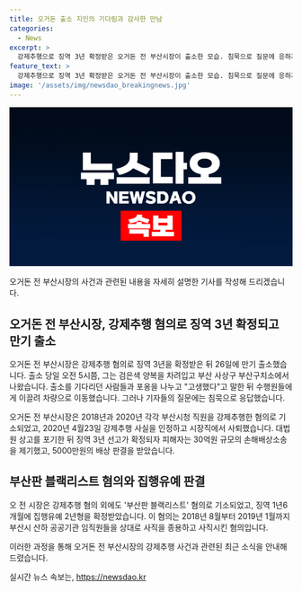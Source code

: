 ```yaml
---
title: 오거돈 출소 지인의 기다림과 감사한 만남
categories:
  - News
excerpt: >
  강제추행으로 징역 3년 확정받은 오거돈 전 부산시장이 출소한 모습. 침묵으로 질문에 응하지 않았으며, 피해자에 대한 손해배상소송에서 5000만원을 판결받았다. 또한, 부산판 블랙리스트 혐의로 집행유예 2년을 확정받은 바 있다. 부산시 관련 공공기관 임직원을 사직시킨 혐의도 있다.
feature_text: >
  강제추행으로 징역 3년 확정받은 오거돈 전 부산시장이 출소한 모습. 침묵으로 질문에 응하지 않았으며, 피해자에 대한 손해배상소송에서 5000만원을 판결받았다. 또한, 부산판 블랙리스트 혐의로 집행유예 2년을 확정받은 바 있다. 부산시 관련 공공기관 임직원을 사직시킨 혐의도 있다.
image: '/assets/img/newsdao_breakingnews.jpg'
---
```


<p><img src="/assets/img/newsdao_breakingnews.jpg" alt="implanttips 속보" /></p>

<p>오거돈 전 부산시장의 사건과 관련된 내용을 자세히 설명한 기사를 작성해 드리겠습니다. </p>

<h2 data-ke-size="size26">오거돈 전 부산시장, 강제추행 혐의로 징역 3년 확정되고 만기 출소</h2>

<p>오거돈 전 부산시장은 강제추행 혐의로 징역 3년을 확정받은 뒤 26일에 만기 출소했습니다. 출소 당일 오전 5시쯤, 그는 검은색 양복을 차려입고 부산 사상구 부산구치소에서 나왔습니다. 출소를 기다리던 사람들과 포옹을 나누고 "고생했다"고 말한 뒤 수행원들에게 이끌려 차량으로 이동했습니다. 그러나 기자들의 질문에는 침묵으로 응답했습니다.</p>

<p data-ke-size="size16">오거돈 전 부산시장은 2018년과 2020년 각각 부산시청 직원을 강제추행한 혐의로 기소되었고, 2020년 4월23일 강제추행 사실을 인정하고 시장직에서 사퇴했습니다. 대법원 상고를 포기한 뒤 징역 3년 선고가 확정되자 피해자는 30억원 규모의 손해배상소송을 제기했고, 5000만원의 배상 판결을 받았습니다.</p>

<h2 data-ke-size="size26">부산판 블랙리스트 혐의와 집행유예 판결</h2>

<p>오 전 시장은 강제추행 혐의 외에도 '부산판 블랙리스트' 혐의로 기소되었고, 징역 1년6개월에 집행유예 2년형을 확정받았습니다. 이 혐의는 2018년 8월부터 2019년 1월까지 부산시 산하 공공기관 임직원들을 상대로 사직을 종용하고 사직시킨 혐의입니다.</p>

<p>이러한 과정을 통해 오거돈 전 부산시장의 강제추행 사건과 관련된 최근 소식을 안내해 드렸습니다.</p>
실시간 뉴스 속보는, <a href="https://newsdao.kr" rel="dofollow">https://newsdao.kr</a>


